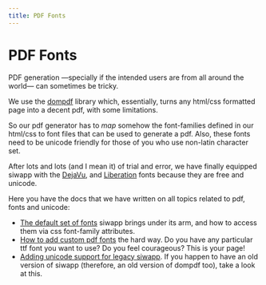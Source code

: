 ```yaml
---
title: PDF Fonts
---
```


# PDF Fonts

PDF generation —specially if the intended users are from all around the world— can sometimes be tricky.

We use the [dompdf](https://github.com/dompdf/dompdf) library which, essentially, turns any html/css formatted page into a decent pdf, with some limitations.

So our pdf generator has to _map_ somehow the font-families defined in our html/css to font files that can be used to generate a pdf. Also, these fonts need to be unicode friendly for those of you who use non-latin character set.

After lots and lots (and I mean it) of trial and error, we have finally equipped siwapp with the [DejaVu](http://dejavu-fonts.org/), and [Liberation](http://en.wikipedia.org/wiki/Liberation_fonts) fonts because they are free and unicode.

Here you have the docs that we have written on all topics related to pdf, fonts and unicode:

  - [The default set of fonts](/help/pdf-fonts/default/) siwapp brings under its arm, and how to access them via css font-family attributes.
  - [How to add custom pdf fonts](/help/pdf-fonts/new/) the hard way. Do you have any particular ttf font you want to use? Do you feel courageous? This is your page!
  - [Adding unicode support for legacy siwapp](/help/pdf-fonts/unicode). If you happen to have an old version of siwapp (therefore, an old version of dompdf too), take a look at this.
